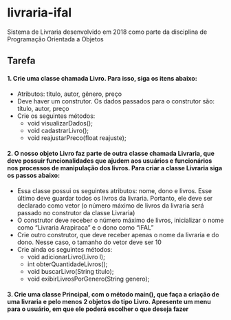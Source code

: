 # livraria-ifal
Sistema de Livraria desenvolvido em 2018 como parte da disciplina de Programação Orientada a Objetos

## Tarefa
#### 1. Crie uma classe chamada Livro. Para isso, siga os itens abaixo:
  - Atributos: título, autor, gênero, preço
  - Deve haver um construtor. Os dados passados para o construtor são: título, autor, preço
  - Crie os seguintes métodos:
    - void visualizarDados();
    - void cadastrarLivro();
    - void reajustarPreco(float reajuste);

#### 2. O nosso objeto Livro faz parte de outra classe chamada Livraria, que deve possuir funcionalidades que ajudem aos usuários e funcionários nos processos de manipulação dos livros. Para criar a classe Livraria siga os passos abaixo:
  - Essa classe possui os seguintes atributos: nome, dono e livros. Esse último deve guardar todos os livros da livraria. Portanto, ele deve ser declarado como vetor (o número     máximo de livros da livraria será passado no construtor da classe Livraria)
  - O construtor deve receber o número máximo de livros, inicializar o nome como “Livraria Arapiraca” e o dono como “IFAL”
  - Crie outro construtor, que deve receber apenas o nome da livraria e do dono. Nesse caso, o tamanho do vetor deve ser 10
  - Crie ainda os seguintes métodos:
    - void adicionarLivro(Livro l);
    - int obterQuantidadeLivros();
    - void buscarLivro(String titulo);
    - void exibirLivrosPorGenero(String genero);

#### 3. Crie uma classe Principal, com o método main(), que faça a criação de uma livraria e pelo menos 2 objetos do tipo Livro. Apresente um menu para o usuário, em que ele poderá escolher o que deseja fazer
